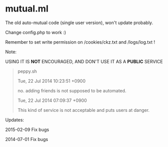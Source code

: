 # mutual.ml
The old auto-mutual code (single user version), won't update probably.

Change config.php to work :)

Remember to set write permission on /cookies/ckz.txt and /logs/log.txt !

Note: 

USING IT IS **NOT** ENCOURAGED, AND DON'T USE IT AS A **PUBLIC** SERVICE

> pe<at>ppy.sh
> 
> Tue, 22 Jul 2014 10:23:51 +0900
> 
> no. adding friends is not supposed to be automated.
> 
> Tue, 22 Jul 2014 07:09:37 +0900
> 
> This kind of service is not acceptable and puts users at danger.

Updates: 

2015-02-09 Fix bugs

2014-07-01 Fix bugs
